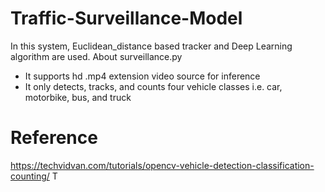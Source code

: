 # Traffic-Surveillance-Model
In this system, Euclidean_distance based tracker and Deep Learning algorithm are used.
About surveillance.py
* It supports hd .mp4 extension video source for inference
* It only detects, tracks, and counts four vehicle classes i.e. car, motorbike, bus, and truck

# Reference
https://techvidvan.com/tutorials/opencv-vehicle-detection-classification-counting/
T